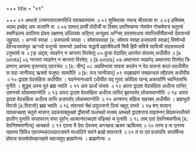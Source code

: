 +++
title = "०९"

+++
०१  अथातो ऽनश्नत्पारायणविधिं व्याख्यास्यामः ॥
०२  शुचिवासाः स्याच् चीरवासा वा ॥
०३  हविष्यम् अन्नम् इच्छेद् अपः फलानि वा ॥
०४  ग्रामात् प्राचीं वोदीचीं वा दिशम् उपनिष्क्रम्य गोमयेन गोचर्ममात्रं चतुरश्रं स्थण्डिलम् उपलिप्य प्रोक्ष्य लक्षणम् उल्लिख्य अद्भिर् अभ्युक्ष्य अग्निम् उपसमाधाय संपरिस्तीर्यैताभ्यो देवताभ्यो जुहुयात् । अग्नये स्वाहा । प्रजापतये स्वाहा । सोमायस्वाहा [k: सोमाय स्वाहा प्रजापतये स्वाहा] विश्वेभ्यो देवेभ्यःस्वयंभुव ऋग्भ्यो यजुर्भ्यः सामभ्यो ऽथर्वभ्यः श्रद्धायै प्रज्ञायैमेधायै श्रियै ह्रियै सवित्रे सावित्र्यै सदसस्पतये ऽनुमतये च ॥ [क् अद्द्स्: व्याहरेन् न चान्तरा विरमेत्]
०५  हुत्वा वेदादिम् आरभेत संततम् अधीयीत ॥ [k omits]
०६  नान्तरा व्याहरेन् न चान्तरा विरमेत् ॥ [k omits]
०७  अथान्तरा व्याहरेद् अथान्तरा विरमेत् त्रिः प्राणान् आयम्य वृत्तान्ताद् एवारभेत ॥ [k: त्रीन्]
०८  अप्रतिभायां यावता कालेन न वेद तावन्तं कालं तदधीयीत स यदा जानीयाद् ऋक्तो यजुष्टः सामतैति ॥  [k: यज् जानीयात्]
०९  तद्ब्राह्मणं तक्छान्दसं तद्दैवतम् अधीयीत ॥
१०  द्वादश वेदसंहिता अधीयीत । यदनेनानध्याये ऽधीयीत यद् गुरवः कोपिता यान्य् अकार्याणि भवन्तिताभिः पुनीते । शुद्धम् अस्य पूतं ब्रह्म भवति ॥
११  अत ऊर्ध्वं संचयः ॥
१२  अपरा द्वादश वेदसंहिता अधीत्य ताभिर् उशनसो लोकमवाप्नोति ॥
१३  अपरा द्वादश वेदसंहिता अधीत्य ताभिर् बृहस्पतेर् लोकमवाप्नोति ॥
१४  अपरा द्वादश वेदसंहिता अधीत्य ताभिः प्रजापतेर् लोकमवाप्नोति ॥
१५  अनश्नन् संहिता सहस्रम् अधीयीत । ब्रह्मभूतो विरजो [k:विराजो] ब्रह्म भवति ॥
१६  संवत्सरं भैक्षं प्रयुञ्जानो दिव्यं चक्षुर् लभते ॥
१७  षण् मासान् यावकभक्षश् चतुरो मासान् उदकसक्तुभक्षो द्वौमासौ फलभक्षो मासम् अब्भक्षो द्वादशरात्रं वाप्राश्नन् क्षिप्रमन्तर्धीयते ज्ञातीन् पुनाति सप्तावरान् सप्त पूर्वान् आत्मानंपञ्चदशं पङ्क्तिं च पुनाति ॥
१८  ताम् एतां देवनिश्रयणीत्य् [k: देवनिश्श्रयणीत्य्] आचक्षते ॥
१९  एतया वै देवा देवत्वम् अगच्छन्न् ऋषय ऋषित्वम् ॥
२०  तस्य ह वा एतस्य यज्ञस्य त्रिविध एवारम्भकालःप्रातःसवने माध्यंदिने सवने ब्राह्मे वापररात्रे ॥
२१  तं वा एतं प्रजापतिः सप्तर्षिभ्यः प्रोवाच सप्तर्षयोमहाजज्ञवे महाजज्ञुर् ब्राह्मणेभ्यः । ब्राह्मणेभ्यः ॥

